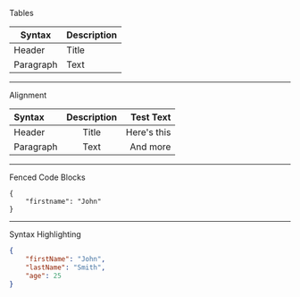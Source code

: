 Tables

| Syntax      | Description |
| ----------- | ----------- |
| Header      | Title       |
| Paragraph   | Text        |

---

Alignment

| Syntax      | Description | Test Text     |
| :---        |    :----:   |          ---: |
| Header      | Title       | Here's this   |
| Paragraph   | Text        | And more      |

---

Fenced Code Blocks

```
{
    "firstname": "John"
}
```

---

Syntax Highlighting

```json
{
    "firstName": "John",
    "lastName": "Smith",
    "age": 25
}
```